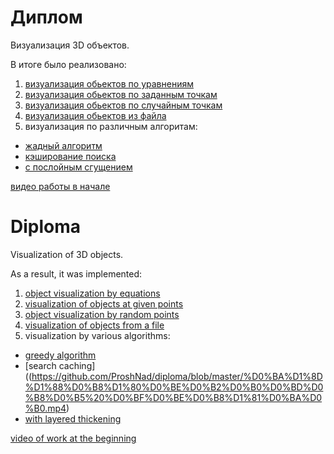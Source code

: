 # Диплом 
Визуализация 3D объектов.


В итоге было реализовано: 
1. [визуализация обьектов по уравнениям](https://github.com/ProshNad/diploma/blob/master/%D1%83%D1%80%D0%B0%D0%B2%D0%BD%D0%B5%D0%BD%D0%B8%D0%B5.mp4)
2. [визуализация обьектов по заданным точкам](https://github.com/ProshNad/diploma/blob/master/%D0%B8%D0%B7%20%D0%B7%D0%B0%D0%B4%D0%B0%D0%BD%D0%BD%D1%8Bx.mp4)
3. [визуализация обьектов по случайным точкам](https://github.com/ProshNad/diploma/blob/master/%D0%B8%D0%B7%20%D1%81%D0%BB%D1%83%D1%87%D0%B0%D0%B9%D0%BD%D1%8B%D1%85.mp4)
4. [визуализация обьектов из файла](https://github.com/ProshNad/diploma/blob/master/%D0%B8%D0%B7%20%D1%84%D0%B0%D0%B9%D0%BB%D0%B0.mp4)
5. визуализация по различным алгоритам:
- [жадный алгоритм](https://github.com/ProshNad/diploma/blob/master/%D0%B6%D0%B0%D0%B4%D0%BD%D0%B0%D1%8F%20%D1%82%D1%80%D0%B8%D0%B0%D0%BD%D0%B3%D1%83%D0%BB%D1%8F%D1%86%D0%B8%D1%8F.mp4)
- [кэширование поиска](https://github.com/ProshNad/diploma/blob/master/%D0%BA%D1%8D%D1%88%D0%B8%D1%80%D0%BE%D0%B2%D0%B0%D0%BD%D0%B8%D0%B5%20%D0%BF%D0%BE%D0%B8%D1%81%D0%BA%D0%B0.mp4)
- [с послойным сгущением](https://github.com/ProshNad/diploma/blob/master/%D1%81%20%D0%BF%D0%BE%D1%81%D0%BB%D0%BE%D0%B9%D0%BD%D1%8B%D0%BC%20%D1%81%D0%B3%D1%83%D1%89%D0%B5%D0%BD%D0%B8%D0%B5%D0%BC.mp4)

[видео работы в начале](https://github.com/ProshNad/diploma/blob/master/vokoscreen-2021-04-06_18-50-12.mp4)

# Diploma

Visualization of 3D objects.


As a result, it was implemented:
1. [object visualization by equations](https://github.com/ProshNad/diploma/blob/master/%D1%83%D1%80%D0%B0%D0%B2%D0%BD%D0%B5%D0%BD%D0%B8%D0%B5.mp4)
2. [visualization of objects at given points](https://github.com/ProshNad/diploma/blob/master/%D0%B8%D0%B7%20%D0%B7%D0%B0%D0%B4%D0%B0%D0%BD%D0%BD%D1%8Bx.mp4)
3. [object visualization by random points](https://github.com/ProshNad/diploma/blob/master/%D0%B8%D0%B7%20%D1%81%D0%BB%D1%83%D1%87%D0%B0%D0%B9%D0%BD%D1%8B%D1%85.mp4)
4. [visualization of objects from a file](https://github.com/ProshNad/diploma/blob/master/%D0%B8%D0%B7%20%D1%84%D0%B0%D0%B9%D0%BB%D0%B0.mp4)
5. visualization by various algorithms:
- [greedy algorithm](https://github.com/ProshNad/diploma/blob/master/%D0%B6%D0%B0%D0%B4%D0%BD%D0%B0%D1%8F%20%D1%82%D1%80%D0%B8%D0%B0%D0%BD%D0%B3%D1%83%D0%BB%D1%8F%D1%86%D0%B8%D1%8F.mp4)
- [search caching]((https://github.com/ProshNad/diploma/blob/master/%D0%BA%D1%8D%D1%88%D0%B8%D1%80%D0%BE%D0%B2%D0%B0%D0%BD%D0%B8%D0%B5%20%D0%BF%D0%BE%D0%B8%D1%81%D0%BA%D0%B0.mp4)
- [with layered thickening](https://github.com/ProshNad/diploma/blob/master/%D1%81%20%D0%BF%D0%BE%D1%81%D0%BB%D0%BE%D0%B9%D0%BD%D1%8B%D0%BC%20%D1%81%D0%B3%D1%83%D1%89%D0%B5%D0%BD%D0%B8%D0%B5%D0%BC.mp4)

[video of work at the beginning](https://github.com/ProshNad/diploma/blob/master/vokoscreen-2021-04-06_18-50-12.mp4)
